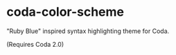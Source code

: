 coda-color-scheme
=================

"Ruby Blue" inspired syntax highlighting theme for Coda.

(Requires Coda 2.0)